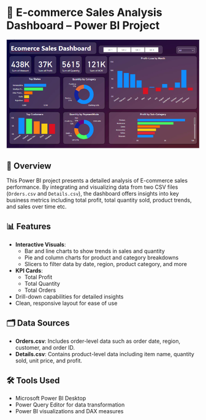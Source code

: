 # 🛒 E-commerce Sales Analysis Dashboard – Power BI Project
![E-commerce Sales Dashboard Preview](Dashboard.PNG)
## 📌 Overview
This Power BI project presents a detailed analysis of E-commerce sales performance. By integrating and visualizing data from two CSV files (`Orders.csv` and `Details.csv`), the dashboard offers insights into key business metrics including total profit, total quantity sold, product trends, and sales over time etc.

## 📊 Features
- **Interactive Visuals**:
  - Bar and line charts to show trends in sales and quantity
  - Pie and column charts for product and category breakdowns
  - Slicers to filter data by date, region, product category, and more
- **KPI Cards**:
  - Total Profit
  - Total Quantity
  - Total Orders
- Drill-down capabilities for detailed insights
- Clean, responsive layout for ease of use

## 🗂️ Data Sources
- **Orders.csv**: Includes order-level data such as order date, region, customer, and order ID.
- **Details.csv**: Contains product-level data including item name, quantity sold, unit price, and profit.

## 🛠️ Tools Used
- Microsoft Power BI Desktop
- Power Query Editor for data transformation
- Power BI visualizations and DAX measures

